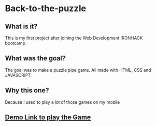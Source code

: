 # Back-to-the-puzzle

## What is it?
This is my first project after joining the Web Development IRONHACK bootcamp.

## What was the goal?
The goal was to make a puzzle pipe game. All made with HTML, CSS and JAVASCRIPT.

## Why this one?
Because i used to play a lot of those games on my mobile 

## [Demo Link to play the Game](https://lacharte.github.io/Back-to-the-puzzle/)


